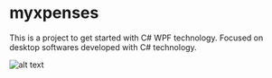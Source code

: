 # myxpenses
This is a project to get started with C# WPF technology.
Focused on desktop softwares developed with C# technology.

![alt text](https://preview.ibb.co/nwz5JT/MyXpense.png)

